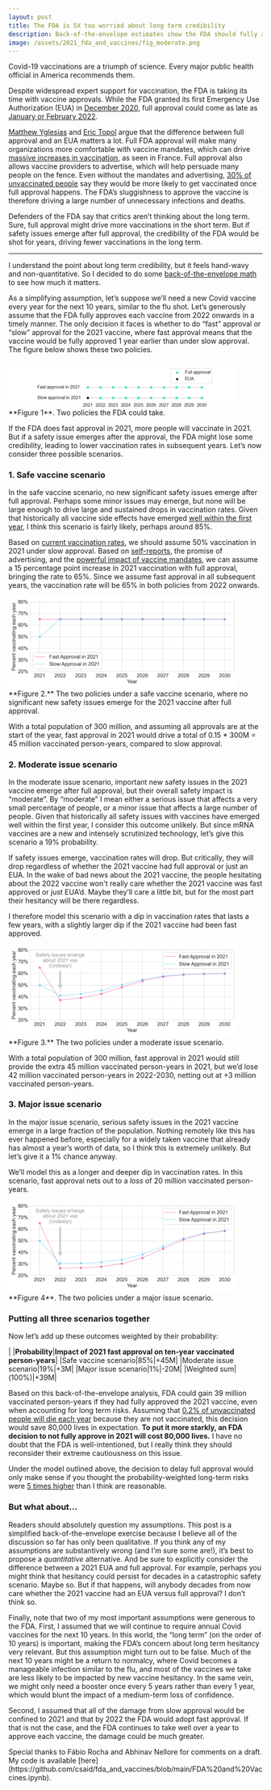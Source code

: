 ```yaml
---
layout: post
title: The FDA is 5X too worried about long term credibility
description: Back-of-the-envelope estimates show the FDA should fully approve the Covid vaccines now.
image: /assets/2021_fda_and_vaccines/fig_moderate.png
---
```



Covid-19 vaccinations are a triumph of science. Every major public health official in America recommends them. 

Despite widespread expert support for vaccination, the FDA is taking its time with vaccine approvals. While the FDA granted its first Emergency Use Authorization (EUA) in [December 2020](https://www.fda.gov/emergency-preparedness-and-response/coronavirus-disease-2019-covid-19/pfizer-biontech-covid-19-vaccine), full approval could come as late as [January or February 2022](https://www.healthline.com/health-news/when-will-the-fda-give-full-approval-for-covid-19-vaccines#Employer-COVID-19-vaccine-mandates).

[Matthew Yglesias](https://www.slowboring.com/p/vaccine-fda-approve) and [Eric Topol](https://www.nytimes.com/2021/07/01/opinion/fda-vaccines-full-approval.html) argue that the difference between full approval and an EUA matters a lot. Full FDA approval will make many organizations more comfortable with vaccine mandates, which can drive [massive increases in vaccination](https://www.economist.com/graphic-detail/2021/07/14/why-vaccine-shy-french-are-suddenly-rushing-to-get-jabbed), as seen in France. Full approval also allows vaccine providers to advertise, which will help persuade many people on the fence. Even without the mandates and advertising, [30% of unvaccinated people](https://www.kff.org/coronavirus-covid-19/poll-finding/kff-covid-19-vaccine-monitor-june-2021/) say they would be more likely to get vaccinated once full approval happens. The FDA’s sluggishness to approve the vaccine is therefore driving a large number of unnecessary infections and deaths.

Defenders of the FDA say that critics aren’t thinking about the long term. Sure, full approval might drive more vaccinations in the short term. But if safety issues emerge after full approval, the credibility of the FDA would be shot for years, driving fewer vaccinations in the long term.

---

I understand the point about long term credibility, but it feels hand-wavy and non-quantitative. So I decided to do some [back-of-the-envelope math](https://github.com/csaid/fda_and_vaccines/blob/main/FDA%20and%20Vaccines.ipynb) to see how much it matters.

As a simplifying assumption, let’s suppose we’ll need a new Covid vaccine every year for the next 10 years, similar to the flu shot. Let’s generously assume that the FDA fully approves each vaccine from 2022 onwards in a timely manner. The only decision it faces is whether to do “fast” approval or “slow” approval for the 2021 vaccine, where fast approval means that the vaccine would be fully approved 1 year earlier than under slow approval. The figure below shows these two policies.

<div class="wrapper">
  <img src='/assets/2021_fda_and_vaccines/fig_policies.png' class="inner" style="position:relative border: #222 2px solid; max-width:90%;" >
  <div class="caption">**Figure 1**. Two policies the FDA could take.
  </div>
</div>


If the FDA does fast approval in 2021, more people will vaccinate in 2021. But if a safety issue emerges after the approval, the FDA might lose some credibility, leading to lower vaccination rates in subsequent years. Let’s now consider three possible scenarios.

### 1. Safe vaccine scenario
In the safe vaccine scenario, no new significant safety issues emerge after full approval. Perhaps some minor issues may emerge, but none will be large enough to drive large and sustained drops in vaccination rates. Given that historically all vaccine side effects have emerged [well within the first year](https://www.sandiegouniontribune.com/news/health/story/2021-05-31/misinformation-remains-the-biggest-hurdle-as-vaccination-effort-turns-to-cash-incentives), I think this scenario is fairly likely, perhaps around 85%.

Based on [current vaccination rates](https://www.mayoclinic.org/coronavirus-covid-19/vaccine-tracker), we should assume 50% vaccination in 2021 under slow approval. Based on [self-reports](https://www.kff.org/coronavirus-covid-19/poll-finding/kff-covid-19-vaccine-monitor-june-2021/), the promise of advertising, and the [powerful impact of vaccine mandates](https://www.economist.com/graphic-detail/2021/07/14/why-vaccine-shy-french-are-suddenly-rushing-to-get-jabbed), we can assume a 15 percentage point increase in 2021 vaccination with full approval, bringing the rate to 65%. Since we assume fast approval in all subsequent years, the vaccination rate will be 65% in both policies from 2022 onwards.

<div class="wrapper">
  <img src='/assets/2021_fda_and_vaccines/fig_baseline.png' class="inner" style="position:relative border: #222 2px solid; max-width:90%;" >
  <div class="caption">**Figure 2.** The two policies under a safe vaccine scenario, where no significant new safety issues emerge for the 2021 vaccine after full approval.
  </div>
</div>


With a total population of 300 million, and assuming all approvals are at the start of the year, fast approval in 2021 would drive a total of 0.15 * 300M = 45 million vaccinated person-years, compared to slow approval. 

### 2. Moderate issue scenario
In the moderate issue scenario, important new safety issues in the 2021 vaccine emerge after full approval, but their overall safety impact is “moderate”. By “moderate” I mean either a serious issue that affects a very small percentage of people, or a minor issue that affects a large number of people. Given that historically all safety issues with vaccines have emerged well within the first year, I consider this outcome unlikely. But since mRNA vaccines are a new and intensely scrutinized technology, let’s give this scenario a 19% probability.

If safety issues emerge, vaccination rates will drop. But critically, they will drop regardless of whether the 2021 vaccine had full approval or just an EUA. In the wake of bad news about the 2021 vaccine, the people hesitating about the 2022 vaccine won't really care whether the 2021 vaccine was fast approved or just EUA’d. Maybe they’ll care a little bit, but for the most part their hesitancy will be there regardless.

I therefore model this scenario with a dip in vaccination rates that lasts a few years, with a slightly larger dip if the 2021 vaccine had been fast approved.

<div class="wrapper">
  <img src='/assets/2021_fda_and_vaccines/fig_moderate.png' class="inner" style="position:relative border: #222 2px solid; max-width:90%;" >
  <div class="caption">**Figure 3.** The two policies under a moderate issue scenario.
  </div>
</div>


With a total population of 300 million, fast approval in 2021 would still provide the extra 45 million vaccinated person-years in 2021, but we’d lose 42 million vaccinated person-years in 2022-2030, netting out at +3 million vaccinated person-years.

### 3. Major issue scenario
In the major issue scenario, serious safety issues in the 2021 vaccine emerge in a large fraction of the population. Nothing remotely like this has ever happened before, especially for a widely taken vaccine that already has almost a year’s worth of data, so I think this is extremely unlikely. But let’s give it a 1% chance anyway.

We’ll model this as a longer and deeper dip in vaccination rates. In this scenario, fast approval nets out to a _loss_ of 20 million vaccinated person-years.

<div class="wrapper">
  <img src='/assets/2021_fda_and_vaccines/fig_major.png' class="inner" style="position:relative border: #222 2px solid; max-width:90%;" >
  <div class="caption">**Figure 4**. The two policies under a major issue scenario.
  </div>
</div>

### Putting all three scenarios together

Now let’s add up these outcomes weighted by their probability:

| |**Probability**|**Impact of 2021 fast approval on ten-year vaccinated person-years**|
|Safe vaccine scenario|85%|+45M|
|Moderate issue scenario|19%|+3M|
|Major issue scenario|1%|-20M|
|Weighted sum|(100%)|+39M|


Based on this back-of-the-envelope analysis, FDA could gain 39 million vaccinated person-years if they had fully approved the 2021 vaccine, even when accounting for long term risks. Assuming that [0.2% of unvaccinated people will die each year](https://www.ncbi.nlm.nih.gov/pmc/articles/PMC7721859/) because they are not vaccinated, this decision would save 80,000 lives in expectation. **To put it more starkly, an FDA decision to not fully approve in 2021 will cost 80,000 lives.** I have no doubt that the FDA is well-intentioned, but I really think they should reconsider their extreme cautiousness on this issue.

Under the model outlined above, the decision to delay full approval would only make sense if you thought the probability-weighted long-term risks were [5 times higher](https://github.com/csaid/fda_and_vaccines/blob/main/FDA%20and%20Vaccines.ipynb) than I think are reasonable.

### But what about…
Readers should absolutely question my assumptions. This post is a simplified back-of-the-envelope exercise because I believe all of the discussion so far has only been qualitative. If you think any of my assumptions are substantively wrong (and I’m sure some are!), it’s best to propose a _quantitative_ alternative. And be sure to explicitly consider the difference between a 2021 EUA and full approval. For example, perhaps you might think that hesitancy could persist for decades in a catastrophic safety scenario. Maybe so. But if that happens, will anybody decades from now care whether the 2021 vaccine had an EUA versus full approval? I don’t think so.

Finally, note that two of my most important assumptions were generous to the FDA. First, I assumed that we will continue to require annual Covid vaccines for the next 10 years. In this world, the “long term” (on the order of 10 years) is important, making the FDA’s concern about long term hesitancy very relevant. But this assumption might turn out to be false. Much of the next 10 years might be a return to normalcy, where Covid becomes a manageable infection similar to the flu, and most of the vaccines we take are less likely to be impacted by new vaccine hesitancy. In the same vein, we might only need a booster once every 5 years rather than every 1 year, which would blunt the impact of a medium-term loss of confidence.

Second, I assumed that all of the damage from slow approval would be confined to 2021 and that by 2022 the FDA would adopt fast approval. If that is not the case, and the FDA continues to take well over a year to approve each vaccine, the damage could be much greater.

<div class="caption">
Special thanks to Fábio Rocha and Abhinav Nellore for comments on a draft. My code is available [here](https://github.com/csaid/fda_and_vaccines/blob/main/FDA%20and%20Vaccines.ipynb).
</div>

